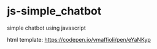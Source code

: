 # js-simple_chatbot
simple chatbot using javascript


html template:
https://codepen.io/vmaffioli/pen/eYaNKyp
